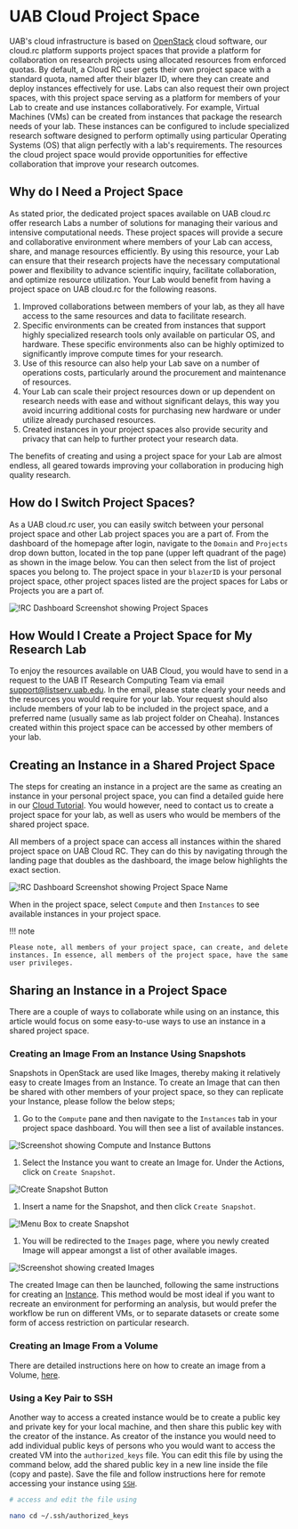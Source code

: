 # UAB Cloud Project Space

UAB's cloud infrastructure is based on [OpenStack](https://www.openstack.org/) cloud software, our cloud.rc platform supports project spaces that provide a platform for collaboration on research projects using allocated resources from enforced quotas. By default, a Cloud RC user gets their own project space with a standard quota, named after their blazer ID, where they can create and deploy instances effectively for use. Labs can also request their own project spaces, with this project space serving as a platform for members of your Lab to create and use instances collaboratively. For example, Virtual Machines (VMs) can be created from instances that package the research needs of your lab. These instances can be configured to include specialized research software designed to perform optimally using particular Operating Systems (OS) that align perfectly with a lab's requirements. The resources the cloud project space would provide opportunities for effective collaboration that improve your research outcomes.

## Why do I Need a Project Space

As stated prior, the dedicated project spaces available on UAB cloud.rc offer research Labs a number of solutions for managing their various and intensive computational needs. These project spaces will provide a secure and collaborative environment where members of your Lab can access, share, and manage resources efficiently. By using this resource, your Lab can ensure that their research projects have the necessary computational power and flexibility to advance scientific inquiry, facilitate collaboration, and optimize resource utilization. Your Lab would benefit from having a project space on UAB cloud.rc for the following reasons.

1. Improved collaborations between members of your lab, as they all have access to the same resources and data to facilitate research.
1. Specific environments can be created from instances that support highly specialized research tools only available on particular OS, and hardware. These specific environments also can be highly optimized to significantly improve compute times for your research.
1. Use of this resource can also help your Lab save on a number of operations costs, particularly around the procurement and maintenance of resources.
1. Your Lab can scale their project resources down or up dependent on research needs with ease and without significant delays, this way you avoid incurring additional costs for purchasing new hardware or under utilize already purchased resources.
1. Created instances in your project spaces also provide security and privacy that can help to further protect your research data.

The benefits of creating and using a project space for your Lab are almost endless, all geared towards improving your collaboration in producing high quality research.

## How do I Switch Project Spaces?

As a UAB cloud.rc user, you can easily switch between your personal project space and other Lab project spaces you are a part of. From the dashboard of the homepage after login, navigate to the `Domain` and `Projects` drop down button, located in the top pane (upper left quadrant of the page) as shown in the image below. You can then select from the list of project spaces you belong to. The project space in your `blazerID` is your personal project space, other project spaces listed are the project spaces for Labs or Projects you are a part of.

![!RC Dashboard Screenshot showing Project Spaces](images/rc_move_project.png)

## How Would I Create a Project Space for My Research Lab

To enjoy the resources available on UAB Cloud, you would have to send in a request to the UAB IT Research Computing Team via email [support@listserv.uab.edu](mailto:support@listserv.uab.edu). In the email, please state clearly your needs and the resources you would require for your lab. Your request should also include members of your lab to be included in the project space, and a preferred name (usually same as lab project folder on Cheaha). Instances created within this project space can be accessed by other members of your lab.

## Creating an Instance in a Shared Project Space

The steps for creating an instance in a project are the same as creating an instance in your personal project space, you can find a detailed guide here in our [Cloud Tutorial](tutorial/index.md). You would however, need to contact us to create a project space for your lab, as well as users who would be members of the shared project space.

All members of a project space can access all instances within the shared project space on UAB Cloud RC. They can do this by navigating through the landing page that doubles as the dashboard, the image below highlights the exact section.

![!RC Dashboard Screenshot showing Project Space Name](images/rc_proj_dashboard.png)

When in the project space, select `Compute` and then `Instances` to see available instances in your project space.

<!-- markdownlint-disable MD046 -->
!!! note

    Please note, all members of your project space, can create, and delete instances. In essence, all members of the project space, have the same user privileges.
<!-- markdownlint-enable MD046 -->

## Sharing an Instance in a Project Space

There are a couple of ways to collaborate while using on an instance, this article would focus on some easy-to-use ways to use an instance in a shared project space.

### Creating an Image From an Instance Using Snapshots

Snapshots in OpenStack are used like Images, thereby making it relatively easy to create Images from an Instance. To create an Image that can then be shared with other members of your project space, so they can replicate your Instance, please follow the below steps;

1. Go to the `Compute` pane and then navigate to the `Instances` tab in your project space dashboard. You will then see a list of available instances.

![!Screenshot showing Compute and Instance Buttons](images/rc_comp_instance.png)

1. Select the Instance you want to create an Image for. Under the Actions, click on `Create Snapshot`.

![!Create Snapshot Button](images/rc_snapshot_button.png)

1. Insert a name for the Snapshot, and then click `Create Snapshot`.

![!Menu Box to create Snapshot](images/rc_instance_snapshot.png)

1. You will be redirected to the `Images` page, where you newly created Image will appear amongst a list of other available images.

![!Screenshot showing created Images](images/rc_created_image.png)

The created Image can then be launched, following the same instructions for creating an [Instance](../uab_cloud/tutorial/instances.md). This method would be most ideal if you want to recreate an environment for performing an analysis, but would prefer the workflow be run on different VMs, or to separate datasets or create some form of access restriction on particular research.

### Creating an Image From a Volume

There are detailed instructions here on how to create an image from a Volume, [here](snapshots.md#creating-a-volume-snapshot).

### Using a Key Pair to SSH

Another way to access a created instance would be to create a public key and private key for your local machine, and then share this public key with the creator of the instance. As creator of the instance you would need to add individual public keys of persons who you would want to access the created VM into the `authorized_keys` file. You can edit this file by using the command below, add the shared public key in a new line inside the file (copy and paste). Save the file and follow instructions here for remote accessing your instance using [`SSH`](remote_access.md).

```bash
# access and edit the file using

nano cd ~/.ssh/authorized_keys

```
